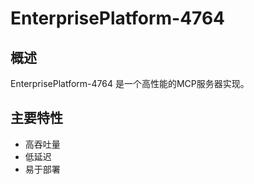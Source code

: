 # EnterprisePlatform-4764

## 概述

EnterprisePlatform-4764 是一个高性能的MCP服务器实现。

## 主要特性

- 高吞吐量
- 低延迟
- 易于部署
